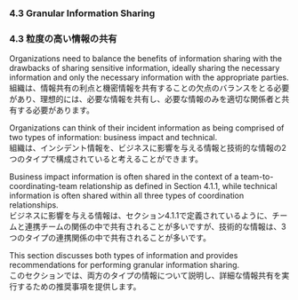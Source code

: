 ### 4.3 Granular Information Sharing 
### 4.3 粒度の高い情報の共有

Organizations need to balance the benefits of information sharing with the drawbacks of sharing sensitive information, ideally sharing the necessary information and only the necessary information with the appropriate parties.  
組織は、情報共有の利点と機密情報を共有することの欠点のバランスをとる必要があり、理想的には、必要な情報を共有し、必要な情報のみを適切な関係者と共有する必要があります。

Organizations can think of their incident information as being comprised of two types of information: business impact and technical.  
組織は、インシデント情報を、ビジネスに影響を与える情報と技術的な情報の2つのタイプで構成されていると考えることができます。

Business impact information is often shared in the context of a team-to-coordinating-team relationship as defined in Section 4.1.1, while technical information is often shared within all three types of coordination relationships.  
ビジネスに影響を与える情報は、セクション4.1.1で定義されているように、チームと連携チームの関係の中で共有されることが多いですが、技術的な情報は、3つのタイプの連携関係の中で共有されることが多いです。 

This section discusses both types of information and provides recommendations for performing granular information sharing.  
このセクションでは、両方のタイプの情報について説明し、詳細な情報共有を実行するための推奨事項を提供します。
